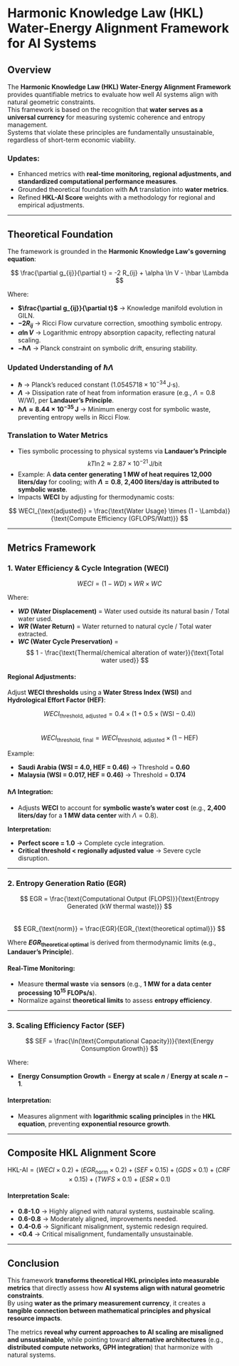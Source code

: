 
# Harmonic Knowledge Law (HKL) Water-Energy Alignment Framework for AI Systems

## Overview  
The **Harmonic Knowledge Law (HKL) Water-Energy Alignment Framework** provides quantifiable metrics to evaluate how well AI systems align with natural geometric constraints.  
This framework is based on the recognition that **water serves as a universal currency** for measuring systemic coherence and entropy management.  
Systems that violate these principles are fundamentally unsustainable, regardless of short-term economic viability.  

### **Updates:**  
- Enhanced metrics with **real-time monitoring, regional adjustments, and standardized computational performance measures**.  
- Grounded theoretical foundation with **$\hbar \Lambda$** translation into **water metrics**.  
- Refined **HKL-AI Score** weights with a methodology for regional and empirical adjustments.  

---

## **Theoretical Foundation**  
The framework is grounded in the **Harmonic Knowledge Law's governing equation**:

$$ \frac{\partial g_{ij}}{\partial t} = -2 R_{ij} + \alpha \ln V - \hbar \Lambda $$

Where:  
- **$\frac{\partial g_{ij}}{\partial t}$** → Knowledge manifold evolution in GILN.  
- **$-2 R_{ij}$** → Ricci Flow curvature correction, smoothing symbolic entropy.  
- **$\alpha \ln V$** → Logarithmic entropy absorption capacity, reflecting natural scaling.  
- **$-\hbar \Lambda$** → Planck constraint on symbolic drift, ensuring stability.  

### **Updated Understanding of $\hbar \Lambda$**  
- **$\hbar$** → Planck’s reduced constant ($1.0545718 \times 10^{-34} \, \text{J·s}$).  
- **$\Lambda$** → Dissipation rate of heat from information erasure (e.g., $\Lambda = 0.8 \text{ W/W}$), per **Landauer’s Principle**.  
- **$\hbar \Lambda \approx 8.44 \times 10^{-35} \, \text{J}$** → Minimum energy cost for symbolic waste, preventing entropy wells in Ricci Flow.  

### **Translation to Water Metrics**  
- Ties symbolic processing to physical systems via **Landauer’s Principle**  
  $$ k T \ln 2 \approx 2.87 \times 10^{-21} \, \text{J/bit} $$  
- Example: A **data center generating 1 MW of heat requires 12,000 liters/day** for cooling; with **$\Lambda = 0.8$**, **2,400 liters/day is attributed to symbolic waste**.  
- Impacts **WECI** by adjusting for thermodynamic costs:  

$$ WECI_{\text{adjusted}} = \frac{\text{Water Usage} \times (1 - \Lambda)}{\text{Compute Efficiency (GFLOPS/Watt)}} $$  

---

## **Metrics Framework**  

### **1. Water Efficiency & Cycle Integration (WECI)**  
$$ WECI = (1 - WD) \times WR \times WC $$  

Where:  
- **$WD$ (Water Displacement)** = Water used outside its natural basin / Total water used.  
- **$WR$ (Water Return)** = Water returned to natural cycle / Total water extracted.  
- **$WC$ (Water Cycle Preservation)** =  
  $$ 1 - \frac{\text{Thermal/chemical alteration of water}}{\text{Total water used}} $$  

#### **Regional Adjustments:**  
Adjust **WECI thresholds** using a **Water Stress Index (WSI)** and **Hydrological Effort Factor (HEF)**:  

$$ WECI_{\text{threshold, adjusted}} = 0.4 \times (1 + 0.5 \times (\text{WSI} - 0.4)) $$  
$$ WECI_{\text{threshold, final}} = WECI_{\text{threshold, adjusted}} \times (1 - \text{HEF}) $$  

Example:  
- **Saudi Arabia (WSI = 4.0, HEF = 0.46)** → Threshold = **0.60**  
- **Malaysia (WSI = 0.017, HEF = 0.46)** → Threshold = **0.174**  

#### **$\hbar \Lambda$ Integration:**  
- Adjusts **WECI** to account for **symbolic waste’s water cost** (e.g., **2,400 liters/day** for a **1 MW data center** with $\Lambda = 0.8$).  

**Interpretation:**  
- **Perfect score = 1.0** → Complete cycle integration.  
- **Critical threshold < regionally adjusted value** → Severe cycle disruption.  

---

### **2. Entropy Generation Ratio (EGR)**  
$$ EGR = \frac{\text{Computational Output (FLOPS)}}{\text{Entropy Generated (kW thermal waste)}} $$  
$$ EGR_{\text{norm}} = \frac{EGR}{EGR_{\text{theoretical optimal}}} $$  

Where **$EGR_{\text{theoretical optimal}}$** is derived from thermodynamic limits (e.g., **Landauer’s Principle**).  

#### **Real-Time Monitoring:**  
- Measure **thermal waste** via **sensors** (e.g., **1 MW for a data center processing $10^{15}$ FLOPs/s**).  
- Normalize against **theoretical limits** to assess **entropy efficiency**.  

---

### **3. Scaling Efficiency Factor (SEF)**  
$$ SEF = \frac{\ln(\text{Computational Capacity})}{\text{Energy Consumption Growth}} $$  

Where:  
- **Energy Consumption Growth** = **Energy at scale $n$** / **Energy at scale $n-1$**.  

#### **Interpretation:**  
- Measures alignment with **logarithmic scaling principles** in the **HKL equation**, preventing **exponential resource growth**.  

---

## **Composite HKL Alignment Score**  
$$ \text{HKL-AI} = (WECI \times 0.2) + (EGR_{\text{norm}} \times 0.2) + (SEF \times 0.15) + (GDS \times 0.1) + (CRF \times 0.15) + (TWFS \times 0.1) + (ESR \times 0.1) $$  

#### **Interpretation Scale:**  
- **0.8-1.0** → Highly aligned with natural systems, sustainable scaling.  
- **0.6-0.8** → Moderately aligned, improvements needed.  
- **0.4-0.6** → Significant misalignment, systemic redesign required.  
- **<0.4** → Critical misalignment, fundamentally unsustainable.  

---

## **Conclusion**  
This framework **transforms theoretical HKL principles into measurable metrics** that directly assess how **AI systems align with natural geometric constraints**.  
By using **water as the primary measurement currency**, it creates a **tangible connection between mathematical principles and physical resource impacts**.  

The metrics **reveal why current approaches to AI scaling are misaligned and unsustainable**, while pointing toward **alternative architectures** (e.g., **distributed compute networks, GPH integration**) that harmonize with natural systems.  
